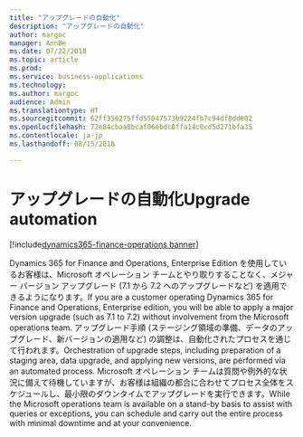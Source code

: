 ```yaml
---
title: "アップグレードの自動化"
description: "アップグレードの自動化"
author: margoc
manager: AnnBe
ms.date: 07/22/2018
ms.topic: article
ms.prod: 
ms.service: business-applications
ms.technology: 
ms.author: margoc
audience: Admin
ms.translationtype: HT
ms.sourcegitcommit: 62ff356275ffd55047573b9224fb7c94df8dd602
ms.openlocfilehash: 72e84cbaa8bcaf06ebdc8ffa14c0cd5d271bfa35
ms.contentlocale: ja-jp
ms.lasthandoff: 08/15/2018

---
```

#  <a name="upgrade-automation"></a><span data-ttu-id="4ab06-103">アップグレードの自動化</span><span class="sxs-lookup"><span data-stu-id="4ab06-103">Upgrade automation</span></span>

[!include[dynamics365-finance-operations banner](../includes/dynamics365-finance-operations.md)]



<span data-ttu-id="4ab06-104">Dynamics 365 for Finance and Operations, Enterprise Edition を使用しているお客様は、Microsoft オペレーション チームとやり取りすることなく、メジャー バージョン アップグレード (7.1 から 7.2 へのアップグレードなど) を適用できるようになります。</span><span class="sxs-lookup"><span data-stu-id="4ab06-104">If you are a customer operating Dynamics 365 for Finance and Operations, Enterprise edition, you will be able to apply a major version upgrade (such as 7.1 to 7.2) without involvement from the Microsoft operations team.</span></span>
<span data-ttu-id="4ab06-105">アップグレード手順 (ステージング領域の準備、データのアップグレード、新バージョンの適用など) の調整は、自動化されたプロセスを通じて行われます。</span><span class="sxs-lookup"><span data-stu-id="4ab06-105">Orchestration of upgrade steps, including preparation of a staging area, data upgrade, and applying new versions, are performed via an automated process.</span></span> <span data-ttu-id="4ab06-106">Microsoft オペレーション チームは質問や例外的な状況に備えて待機していますが、お客様は組織の都合に合わせてプロセス全体をスケジュールし、最小限のダウンタイムでアップグレードを実行できます。</span><span class="sxs-lookup"><span data-stu-id="4ab06-106">While the Microsoft operations team is available on a stand-by basis to assist with queries or exceptions, you can schedule and carry out the entire process with minimal downtime and at your convenience.</span></span>

